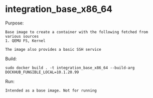 # integration_base_x86_64

Purpose:
```
Base image to create a container with the following fetched from various sources
1. QEMU FS, Kernel

The image also provides a basic SSH service
```

Build:
```
sudo docker build . -t integration_base_x86_64 --build-arg DOCKHUB_FUNGIBLE_LOCAL=10.1.20.99
```

Run:
```
Intended as a base image. Not for running

```

